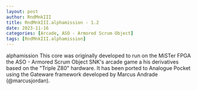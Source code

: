 ```yaml
---
layout: post
author: RndMnkIII
title: RndMnkIII.alphamission - 1.2
date: 2023-11-16
categories: [Arcade, ASO - Armored Scrum Object]
tags: [RndMnkIII.alphamission]
---
```

alphamission
This core was originally developed to run on the MiSTer FPGA the ASO - Armored Scrum Object SNK's arcade game a his derivatives based on the "Triple Z80" hardware. It has been ported to Analogue Pocket using the Gateware framework developed by Marcus Andrade (@marcusjordan).

